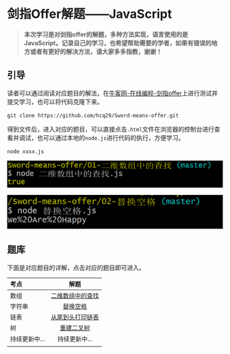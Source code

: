# 剑指Offer解题——JavaScript

>  **本次学习是对剑指offer的解题，多种方法实现，语言使用的是JavaScript。记录自己的学习，也希望帮助需要的学者，如果有错误的地方或者有更好的解决方法，请大家多多指教，谢谢！**

## 引导

读者可以通过阅读对应题目的解法，在[牛客网-在线编程-剑指offer](https://www.nowcoder.com/ta/coding-interviews)上进行测试并提交学习，也可以将代码克隆下来。

```b
git clone https://github.com/hcq29/Sword-means-offer.git
```

得到文件后，进入对应的题目，可以直接点击`.html`文件在浏览器的控制台进行查看并调试，也可以通过本地的`node.js`进行代码的执行，方便学习。

```b
node xxxx.js
```

![](images/image-20200116140535097.png)

![](images/image-20200116140806972.png)

## 题库

下面是对应题目的详解，点击对应的题目即可进入。

| 考点          |                    解题                    |
| :------------ | :----------------------------------------: |
| 数组          | [二维数组中的查找](./01-二维数组中的查找/) |
| 字符串        |         [替换空格](./02-替换空格/)         |
| 链表          | [从尾到头打印链表](./03-从尾到头打印链表/) |
| 树            |       [重建二叉树](./04-重建二叉树/)       |
| 持续更新中... |               持续更新中...                |
|               |                                            |

